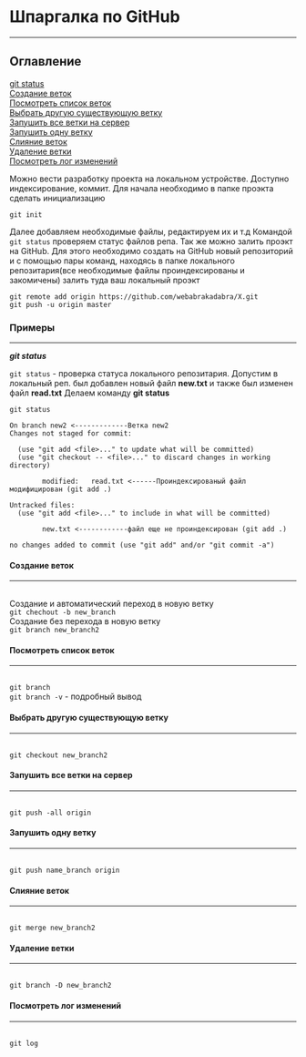 # Шпаргалка по GitHub
---------------------
## Оглавление
[git status](#git_status)  
[Создание веток](#branch_create)   
[Посмотреть список веток](#branch_list)  
[Выбрать другую существующую ветку](#branch_change)  
[Запушить все ветки на сервер](#push_all)  
[Запушить одну ветку](#push_one)  
[Слияние веток](#merge)    
[Удаление ветки](#branch-del)  
[Посмотреть лог изменений](#log)

Можно вести разработку проекта на локальном устройстве. Доступно индексирование, коммит.
Для начала необходимо в папке проэкта сделать инициализацию

`git init`

Далее добавляем необходимые файлы, редактируем их и т.д
Командой `git status` проверяем статус файлов репа. Так же можно залить проэкт на GitHub.
Для этого необходимо создать на GitHub новый репозиторий и с помощью пары команд, находясь в
папке локального репозитария(все необходимые файлы проиндексированы и закомичены) 
залить туда ваш локальный проэкт
 
`git remote add origin https://github.com/webabrakadabra/X.git`  
`git push -u origin master`
 
 ### Примеры
-------------------
<a name="git_status"><b><em>git status</em></b></a>

`git status` - проверка статуса локального репозитария.
Допустим в локальный реп. был добавлен новый файл  **new.txt** и также был изменен файл **read.txt**
Делаем команду **git status** 
  
````
git status
 
On branch new2 <-------------Ветка new2
Changes not staged for commit: 
 
  (use "git add <file>..." to update what will be committed)
  (use "git checkout -- <file>..." to discard changes in working directory)
 
        modified:   read.txt <------Проиндексированый файл модифицирован (git add .)
 
Untracked files:
  (use "git add <file>..." to include in what will be committed)
 
        new.txt <------------файл еще не проиндексирован (git add .)
 
no changes added to commit (use "git add" and/or "git commit -a") 
````

#### Создание веток  
-------------------  
<a name="branch_create"></a>    
Создание и автоматический переход в новую ветку    
`git chechout -b new_branch`    
Создание без перехода в новую ветку  
`git branch new_branch2`  

#### Посмотреть список веток  
---------------------  
<a name="branch_list"></a>   
`git branch`  
`git branch -v` - подробный вывод  

#### Выбрать другую существующую ветку  
--------------------  
<a name="branch_chahge"></a>  
`git checkout new_branch2`    
#### Запушить все ветки на сервер  
---------------------  
<a name="push_all"></a>    
`git push -all origin`    
#### Запушить одну ветку  
---------------------  
<a name="push_one"></a>  
`git push name_branch origin`   
#### Слияние веток  
--------------------  
<a name="merge"></a>  
`git merge new_branch2`    
#### Удаление ветки  
---------------------  
<a name="branch-del"></a>  
`git branch -D new_branch2`  
#### Посмотреть лог изменений  
---------------------  
<a name="log"></a>  
`git log`  




